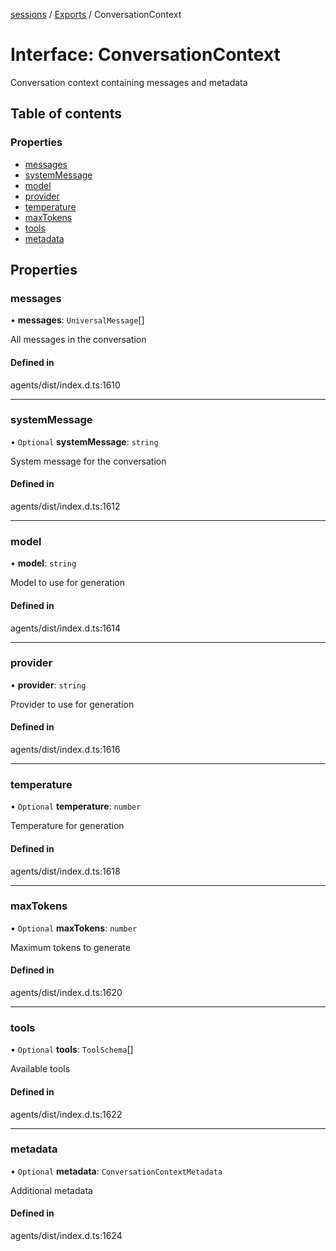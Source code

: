 <!-- 
 ⚠️  AUTO-GENERATED FILE - DO NOT EDIT MANUALLY
 This file is automatically generated by scripts/docs-generator.js
 To make changes, edit the source TypeScript files or update the generator script
-->

[sessions](../../) / [Exports](../modules) / ConversationContext

# Interface: ConversationContext

Conversation context containing messages and metadata

## Table of contents

### Properties

- [messages](ConversationContext#messages)
- [systemMessage](ConversationContext#systemmessage)
- [model](ConversationContext#model)
- [provider](ConversationContext#provider)
- [temperature](ConversationContext#temperature)
- [maxTokens](ConversationContext#maxtokens)
- [tools](ConversationContext#tools)
- [metadata](ConversationContext#metadata)

## Properties

### messages

• **messages**: `UniversalMessage`[]

All messages in the conversation

#### Defined in

agents/dist/index.d.ts:1610

___

### systemMessage

• `Optional` **systemMessage**: `string`

System message for the conversation

#### Defined in

agents/dist/index.d.ts:1612

___

### model

• **model**: `string`

Model to use for generation

#### Defined in

agents/dist/index.d.ts:1614

___

### provider

• **provider**: `string`

Provider to use for generation

#### Defined in

agents/dist/index.d.ts:1616

___

### temperature

• `Optional` **temperature**: `number`

Temperature for generation

#### Defined in

agents/dist/index.d.ts:1618

___

### maxTokens

• `Optional` **maxTokens**: `number`

Maximum tokens to generate

#### Defined in

agents/dist/index.d.ts:1620

___

### tools

• `Optional` **tools**: `ToolSchema`[]

Available tools

#### Defined in

agents/dist/index.d.ts:1622

___

### metadata

• `Optional` **metadata**: `ConversationContextMetadata`

Additional metadata

#### Defined in

agents/dist/index.d.ts:1624
